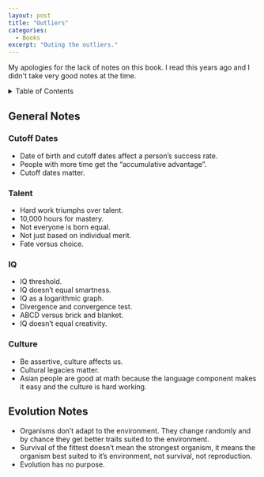 ```yaml
---
layout: post
title: "Outliers"
categories:
  - Books
excerpt: "Outing the outliers."
---
```


My apologies for the lack of notes on this book. I read this years ago and I didn't take very good notes at the time.

<details>
<summary>Table of Contents</summary>
<div markdown="1">

- [General Notes](#general-notes)
  - [Cutoff Dates](#cutoff-dates)
  - [Talent](#talent)
  - [IQ](#iq)
  - [Culture](#culture)
- [Evolution Notes](#evolution-notes)

</div>
</details>

## General Notes

### Cutoff Dates

- Date of birth and cutoff dates affect a person’s success rate.
- People with more time get the “accumulative advantage”.
- Cutoff dates matter.

### Talent

- Hard work triumphs over talent.
- 10,000 hours for mastery.
- Not everyone is born equal.
- Not just based on individual merit.
- Fate versus choice.

### IQ

- IQ threshold.
- IQ doesn’t equal smartness.
- IQ as a logarithmic graph.
- Divergence and convergence test.
- ABCD versus brick and blanket.
- IQ doesn’t equal creativity.

### Culture

- Be assertive, culture affects us.
- Cultural legacies matter.
- Asian people are good at math because the language component makes it easy and the culture is hard working.

## Evolution Notes

- Organisms don’t adapt to the environment. They change randomly and by chance they get better traits suited to the environment.
- Survival of the fittest doesn’t mean the strongest organism, it means the organism best suited to it’s environment, not survival, not reproduction.
- Evolution has no purpose.
